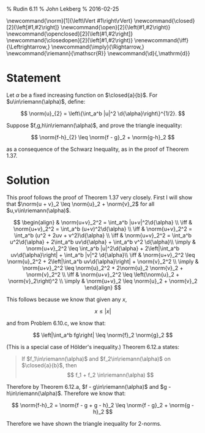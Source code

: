 % Rudin 6.11
% John Lekberg
% 2016-02-25

\newcommand{\norm}[1]{\left\lVert #1\right\rVert}
\newcommand{\closed}[2]{\left[#1,#2\right]}
\newcommand{\open}[2]{\left(#1,#2\right)}
\newcommand{\openclosed}[2]{\left(#1,#2\right]}
\newcommand{\closedopen}[2]{\left[#1,#2\right)}
\renewcommand{\iff}{\Leftrightarrow\,}
\newcommand{\imply}{\Rightarrow\,}
\newcommand{\riemann}{\mathscr{R}}
\newcommand{\d}{\,\mathrm{d}}

# Statement

Let $\alpha$ be a fixed increasing function on $\closed{a}{b}$. For $u\in\riemann(\alpha)$, define:

$$
\norm{u}_{2} = \left\{\int_a^b |u|^2 \d{\alpha}\right\}^{1/2}.
$$

Suppose $f,g,h\in\riemann(\alpha)$, and prove the triangle inequality:

$$
\norm{f-h}_{2} \leq \norm{f - g}_2 + \norm{g-h}_2
$$

as a consequence of the Schwarz Inequality, as in the proof of Theorem 1.37.

# Solution

This proof follows the proof of Theorem 1.37 very closely.
First I will show that $\norm{u + v}_2 \leq \norm{u}_2 + \norm{v}_2$ for all $u,v\in\riemann(\alpha)$.

$$
\begin{align}
  & \norm{u+v}_2^2 = \int_a^b |u+v|^2\d{\alpha} \\
  \iff & \norm{u+v}_2^2 = \int_a^b (u+v)^2\d{\alpha} \\
  \iff & \norm{u+v}_2^2 = \int_a^b (u^2 + 2uv + v^2)\d{\alpha} \\
  \iff & \norm{u+v}_2^2 = \int_a^b u^2\d{\alpha} + 2\int_a^b uv\d{\alpha} + \int_a^b v^2 \d{\alpha}\\
  \imply & \norm{u+v}_2^2 \leq \int_a^b |u|^2\d{\alpha} + 2\left|\int_a^b uv\d{\alpha}\right| + \int_a^b |v|^2 \d{\alpha}\\
  \iff & \norm{u+v}_2^2 \leq \norm{u}_2^2 + 2\left|\int_a^b uv\d{\alpha}\right| + \norm{v}_2^2 \\
  \imply & \norm{u+v}_2^2 \leq \norm{u}_2^2 + 2\norm{u}_2 \norm{v}_2 + \norm{v}_2^2 \\
  \iff & \norm{u+v}_2^2 \leq \left(\norm{u}_2 + \norm{v}_2\right)^2 \\
  \imply & \norm{u+v}_2 \leq \norm{u}_2 + \norm{v}_2
\end{align}
$$

This follows because we know that given any $x$,

$$
x \leq |x|
$$

and from Problem 6.10.c, we know that:

$$
\left|\int_a^b fg\right| \leq \norm{f}_2 \norm{g}_2
$$

(This is a special case of Hölder's inequality.)
Theorem 6.12.a states:

> If $f_1\in\riemann(\alpha)$ and $f_2\in\riemann(\alpha)$ on $\closed{a}{b}$, then
$$
f_1 + f_2 \in\riemann(\alpha)
$$

Therefore by Theorem 6.12.a, $f - g\in\riemann(\alpha)$ and $g - h\in\riemann(\alpha)$.
Therefore we know that:

$$
\norm{f-h}_2 = \norm{f - g + g - h}_2 \leq \norm{f - g}_2 + \norm{g - h}_2
$$

Therefore we have shown the triangle inequality for 2-norms.
